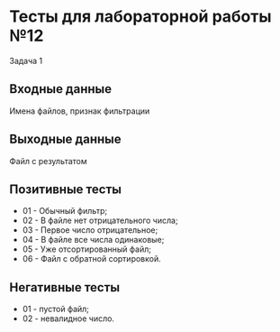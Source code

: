 # Тесты для лабораторной работы №12
Задача 1

## Входные данные
Имена файлов, признак фильтрации

## Выходные данные
Файл с результатом

## Позитивные тесты
 - 01 - Обычный фильтр;
 - 02 - В файле нет отрицательного числа;
 - 03 - Первое число отрицательное;
 - 04 - В файле все числа одинаковые;
 - 05 - Уже отсортированный файл;
 - 06 - Файл с обратной сортировкой.

## Негативные тесты
 - 01 - пустой файл;
 - 02 - невалидное число.